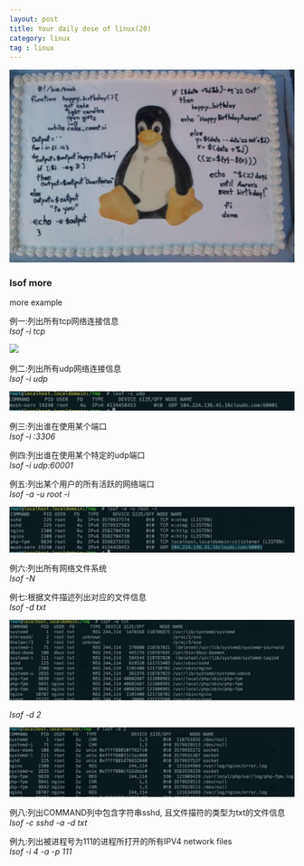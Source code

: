 ```yaml
---
layout: post
title: Your daily dose of linux(20)
category: linux
tag : linux
---
```

<img src="/img/in-post/linux.jpg">

### lsof more  

more example  

例一:列出所有tcp网络连接信息  
*lsof -i tcp*  

<img src="/img/in-post/lsoftcp.png">  

例二:列出所有udp网络连接信息  
*lsof -i udp*  

<img src="/img/in-post/lsofudp.png">  

例三:列出谁在使用某个端口  
*lsof -i :3306*  

例四:列出谁在使用某个特定的udp端口  
*lsof -i udp:60001*  

例五:列出某个用户的所有活跃的网络端口  
*lsof -a -u root -i*  

<img src="/img/in-post/lsofa.png">  

例六:列出所有网络文件系统  
*lsof -N*  

例七:根据文件描述列出对应的文件信息  
*lsof -d txt*  

<img src="/img/in-post/lsoftxt.png">  

*lsof -d 2*  

<img src="/img/in-post/lsof2.png">  

例八:列出COMMAND列中包含字符串sshd, 且文件描符的类型为txt的文件信息  
*lsof -c sshd -a -d txt*  

例九:列出被进程号为111的进程所打开的所有IPV4 network files   
*lsof -i 4 -a -p 111*  


